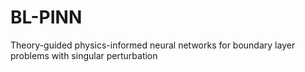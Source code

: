 # BL-PINN
Theory-guided physics-informed neural networks for boundary layer problems with singular perturbation
